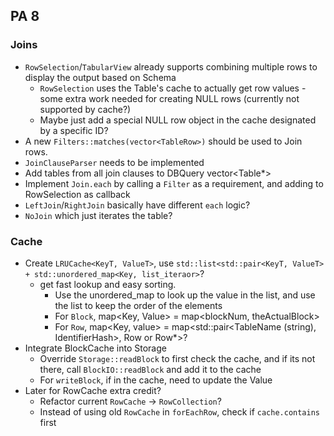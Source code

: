 ## PA 8

### Joins

- `RowSelection`/`TabularView` already supports combining multiple rows to display the output based on Schema
  - `RowSelection` uses the Table's cache to actually get row values - some extra work needed for creating NULL rows (currently not supported by cache?)
  - Maybe just add a special NULL row object in the cache designated by a specific ID?
- A new `Filters::matches(vector<TableRow>)` should be used to Join rows.
- `JoinClauseParser` needs to be implemented
- Add tables from all join clauses to DBQuery vector<Table*>
- Implement `Join.each` by calling a `Filter` as a requirement, and adding to RowSelection as callback
- `LeftJoin`/`RightJoin` basically have different `each` logic?
- `NoJoin` which just iterates the table?

### Cache

- Create `LRUCache<KeyT, ValueT>`, use `std::list<std::pair<KeyT, ValueT> + std::unordered_map<Key, list_iteraor>`?
  - get fast lookup and easy sorting.
    - Use the unordered_map to look up the value in the list, and use the list to keep the order of the elements
    - For `Block`, map<Key, Value> = map<blockNum, theActualBlock> 
    - For `Row`, map<Key, value> = map<std::pair<TableName (string), IdentifierHash>, Row or Row*>?
- Integrate BlockCache into Storage
  - Override `Storage::readBlock` to first check the cache, and if its not there, call `BlockIO::readBlock` and add it to the cache
  - For `writeBlock`, if in the cache, need to update the Value
- Later for RowCache extra credit?
  - Refactor current `RowCache` -> `RowCollection`?
  - Instead of using old `RowCache` in `forEachRow`, check if `cache.contains` first
